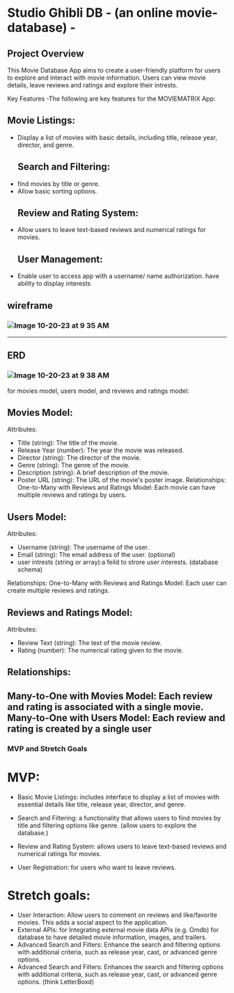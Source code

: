 # Studio Ghibli DB  - (an online movie-database) -


## Project Overview
This Movie Database App aims to create a user-friendly platform for users to explore and interact with movie information. Users can view movie details, leave reviews and ratings and explore their intrests.

Key Features
-The following are key features for the MOVIEMATRIX App:

  ## Movie Listings:
- Display a list of movies with basic details, including title, release year, director, and genre.
  ## Search and Filtering:
- find movies by title or genre.
- Allow basic sorting options.
  ## Review and Rating System:
- Allow users to leave text-based reviews and numerical ratings for movies.
  ## User Management: 
- Enable user to access app with a username/ name authorization. have ability to display interests

## wireframe 

### ![Image 10-20-23 at 9 35 AM](https://github.com/BlenTesfaye/MovieMatrix/assets/143666820/3f98a327-87e3-4a6b-8acd-020d8dc3c3e6)


--------------------------------------------------------------------------------------------------------------------------------------
## ERD 
### ![Image 10-20-23 at 9 38 AM](https://github.com/BlenTesfaye/MovieMatrix/assets/143666820/1bb868ed-85b1-4eec-8611-7e8a5f6d2d40)
for movies model, users model, and reviews and ratings model: 


## Movies Model:

Attributes:
- Title (string): The title of the movie.
- Release Year (number): The year the movie was released.
- Director (string): The director of the movie.
- Genre (string): The genre of the movie.
- Description (string): A brief description of the movie.
- Poster URL (string): The URL of the movie's poster image.
Relationships:
One-to-Many with Reviews and Ratings Model:
Each movie can have multiple reviews and ratings by users.

## Users Model:

Attributes:
- Username (string): The username of the user.
- Email (string): The email address of the user. (optional)
- user intrests (string or array):a feild to strore user interests. (database schema)  

Relationships:
One-to-Many with Reviews and Ratings Model: Each user can create multiple reviews and ratings.

## Reviews and Ratings Model:

Attributes:
- Review Text (string): The text of the movie review.
- Rating (number): The numerical rating given to the movie.

## Relationships:
Many-to-One with Movies Model: Each review and rating is associated with a single movie.
Many-to-One with Users Model: Each review and rating is created by a single user 
---------------------------------------------------------------------------------------------------------------------------
### MVP and Stretch Goals 

# MVP: 
* Basic Movie Listings: includes interface to display a list of movies with essential details like title, release year, director, and genre.

* Search and Filtering: a functionality that allows users to find movies by title and filtering options like genre. (allow users to explore the database.)

* Review and Rating System:  allows users to leave text-based reviews and numerical ratings for movies.

* User Registration: for users who want to leave reviews. 


# Stretch goals: 

- User Interaction: Allow users to comment on reviews and like/favorite movies. This adds a social aspect to the application.
- External APIs: for Integrating external movie data APIs (e.g. Omdb) for database to have detailed movie information, images, and trailers.
- Advanced Search and Filters: Enhance the search and filtering options with additional criteria, such as release year, cast, or advanced genre options.
- Advanced Search and Filters: Enhances the search and filtering options with additional criteria, such as release year, cast, or advanced genre options. (think LetterBoxd)





